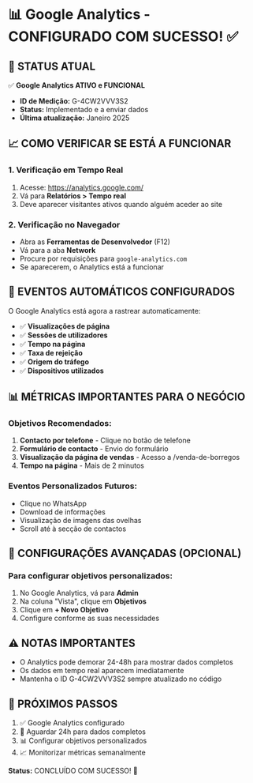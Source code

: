 # 📊 Google Analytics - CONFIGURADO COM SUCESSO! ✅

## 🎉 STATUS ATUAL
✅ **Google Analytics ATIVO e FUNCIONAL**
- **ID de Medição:** G-4CW2VVV3S2
- **Status:** Implementado e a enviar dados
- **Última atualização:** Janeiro 2025

## 📈 COMO VERIFICAR SE ESTÁ A FUNCIONAR

### 1. Verificação em Tempo Real
1. Acesse: https://analytics.google.com/
2. Vá para **Relatórios > Tempo real**
3. Deve aparecer visitantes ativos quando alguém aceder ao site

### 2. Verificação no Navegador
- Abra as **Ferramentas de Desenvolvedor** (F12)
- Vá para a aba **Network**
- Procure por requisições para `google-analytics.com`
- Se aparecerem, o Analytics está a funcionar

## 🎯 EVENTOS AUTOMÁTICOS CONFIGURADOS
O Google Analytics está agora a rastrear automaticamente:
- ✅ **Visualizações de página**
- ✅ **Sessões de utilizadores**
- ✅ **Tempo na página**
- ✅ **Taxa de rejeição**
- ✅ **Origem do tráfego**
- ✅ **Dispositivos utilizados**

## 📊 MÉTRICAS IMPORTANTES PARA O NEGÓCIO

### Objetivos Recomendados:
1. **Contacto por telefone** - Clique no botão de telefone
2. **Formulário de contacto** - Envio do formulário
3. **Visualização da página de vendas** - Acesso a /venda-de-borregos
4. **Tempo na página** - Mais de 2 minutos

### Eventos Personalizados Futuros:
- Clique no WhatsApp
- Download de informações
- Visualização de imagens das ovelhas
- Scroll até à secção de contactos

## 🔧 CONFIGURAÇÕES AVANÇADAS (OPCIONAL)

### Para configurar objetivos personalizados:
1. No Google Analytics, vá para **Admin**
2. Na coluna "Vista", clique em **Objetivos**
3. Clique em **+ Novo Objetivo**
4. Configure conforme as suas necessidades

## ⚠️ NOTAS IMPORTANTES
- O Analytics pode demorar 24-48h para mostrar dados completos
- Os dados em tempo real aparecem imediatamente
- Mantenha o ID G-4CW2VVV3S2 sempre atualizado no código

## 🎯 PRÓXIMOS PASSOS
1. ✅ Google Analytics configurado
2. 🔄 Aguardar 24h para dados completos
3. 📊 Configurar objetivos personalizados
4. 📈 Monitorizar métricas semanalmente

**Status:** CONCLUÍDO COM SUCESSO! 🚀